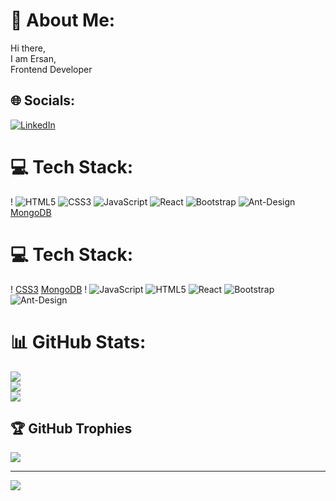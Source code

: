 # 💫 About Me:
Hi there,<br>I am Ersan,<br>Frontend Developer


## 🌐 Socials:
[![LinkedIn](https://img.shields.io/badge/LinkedIn-%230077B5.svg?logo=linkedin&logoColor=white)](https://linkedin.com/in/ersandkc/) 

# 💻 Tech Stack:
!
![HTML5](https://img.shields.io/badge/html5-%23E34F26.svg?style=for-the-badge&logo=html5&logoColor=white) ![CSS3](https://img.shields.io/badge/css3-%231572B6.svg?style=for-the-badge&logo=css3&logoColor=white) ![JavaScript](https://img.shields.io/badge/javascript-%23323330.svg?style=for-the-badge&logo=javascript&logoColor=%23F7DF1E)  ![React](https://img.shields.io/badge/react-%2320232a.svg?style=for-the-badge&logo=react&logoColor=%2361DAFB) ![Bootstrap](https://img.shields.io/badge/bootstrap-%23563D7C.svg?style=for-the-badge&logo=bootstrap&logoColor=white) ![Ant-Design](https://img.shields.io/badge/-AntDesign-%230170FE?style=for-the-badge&logo=ant-design&logoColor=white) [MongoDB](https://img.shields.io/badge/MongoDB-%234ea94b.svg?style=for-the-badge&logo=mongodb&logoColor=white)  
# 💻 Tech Stack:
!
[CSS3](https://img.shields.io/badge/css3-%231572B6.svg?style=for-the-badge&logo=css3&logoColor=white)
[MongoDB](https://img.shields.io/badge/MongoDB-%234ea94b.svg?style=for-the-badge&logo=mongodb&logoColor=white) ! ![JavaScript](https://img.shields.io/badge/javascript-%23323330.svg?style=for-the-badge&logo=javascript&logoColor=%23F7DF1E) ![HTML5](https://img.shields.io/badge/html5-%23E34F26.svg?style=for-the-badge&logo=html5&logoColor=white) ![React](https://img.shields.io/badge/react-%2320232a.svg?style=for-the-badge&logo=react&logoColor=%2361DAFB) ![Bootstrap](https://img.shields.io/badge/bootstrap-%23563D7C.svg?style=for-the-badge&logo=bootstrap&logoColor=white) ![Ant-Design](https://img.shields.io/badge/-AntDesign-%230170FE?style=for-the-badge&logo=ant-design&logoColor=white)
# 📊 GitHub Stats:
![](https://github-readme-stats.vercel.app/api?username=ErsanDkc&theme=radical&hide_border=true&include_all_commits=false&count_private=false)<br/>
![](https://github-readme-streak-stats.herokuapp.com/?user=ErsanDkc&theme=radical&hide_border=true)<br/>
![](https://github-readme-stats.vercel.app/api/top-langs/?username=ErsanDkc&theme=radical&hide_border=true&include_all_commits=false&count_private=false&layout=compact)

## 🏆 GitHub Trophies
![](https://github-profile-trophy.vercel.app/?username=ErsanDkc&theme=radical&no-frame=false&no-bg=true&margin-w=4)

---
[![](https://visitcount.itsvg.in/api?id=ErsanDkc&icon=0&color=0)](https://visitcount.itsvg.in)

<!-- Proudly created with GPRM ( https://gprm.itsvg.in ) -->
